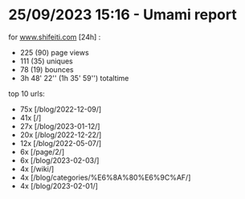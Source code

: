 # 25/09/2023 15:16 - Umami report
for www.shifeiti.com [24h] :

 - 225 (90) page views
 - 111 (35) uniques
 - 78 (19) bounces
 - 3h 48' 22'' (1h 35' 59'') totaltime


top 10 urls:
 - 75x [/blog/2022-12-09/]
 - 41x [/]
 - 27x [/blog/2023-01-12/]
 - 20x [/blog/2022-12-22/]
 - 12x [/blog/2022-05-07/]
 - 6x [/page/2/]
 - 6x [/blog/2023-02-03/]
 - 4x [/wiki/]
 - 4x [/blog/categories/%E6%8A%80%E6%9C%AF/]
 - 4x [/blog/2023-02-01/]


